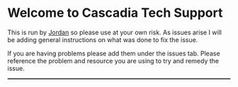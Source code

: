 # Welcome to Cascadia Tech Support
This is run by [Jordan](https://twitter.com/jordkl) so please use at your own risk. As issues arise I will be adding general instructions on what was done to fix the issue.

If you are having problems please add them under the issues tab. Please reference the problem and resource you are using to try and remedy the issue.
<hr style="border:1px solid gray"> </hr>
